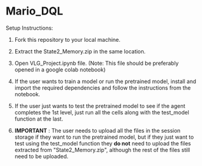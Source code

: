 # Mario_DQL
  Setup Instructions:

1. Fork this repository to your local machine.

2. Extract the State2_Memory.zip in the same location.

3. Open VLG_Project.ipynb file. (Note: This file should be preferably opened in a google colab notebook)

4. If the user wants to train a model or run the pretrained model, install and import the required dependencies and  follow the instructions from the notebook.

5. If the user just wants to test the pretrained model to see if the agent completes the 1st level, just run all the cells along with the test_model function at the last.

6. **IMPORTANT** : The user needs to upload all the files in the session storage if they want to run the pretrained model, but if they just want to test using the test_model function they **do not** need to upload the files extracted from "State2_Memory.zip", although the rest of the files still need to be uploaded.
